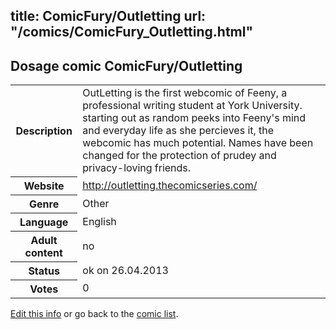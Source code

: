 title: ComicFury/Outletting
url: "/comics/ComicFury_Outletting.html"
---
Dosage comic ComicFury/Outletting
-----------------------------------------

<p id="msg"></p>
<script type="text/javascript">
if (window.location.search === '?edit_info_mail=sent_ok') {
  var elem = document.getElementById("msg");
  elem.innerHTML = 'Edited information sucessfully sent.';
  elem.className = 'ok';
}
</script>
<table class="comicinfo">
<tr>
<th>Description</th><td>OutLetting is the first webcomic of Feeny, a professional writing student at York University. starting out as random peeks into Feeny's mind and everyday life as she percieves it, the webcomic has much potential. Names have been changed for the protection of prudey and privacy-loving friends.</td>
</tr>
<tr>
<th>Website</th><td><a href="http://outletting.thecomicseries.com/">http://outletting.thecomicseries.com/</a></td>
</tr>
<tr>
<th>Genre</th><td>Other</td>
</tr>
<tr>
<th>Language</th><td>English</td>
</tr>
<tr>
<th>Adult content</th><td>no</td>
</tr>
<tr>
<th>Status</th><td>ok on 26.04.2013</td>
</tr>
<tr>
<th>Votes</th><td>0</td>
</tr>
</table>

[Edit this info](ComicFury_Outletting_edit.html) or go back to the [comic list](../comic-index.html).
